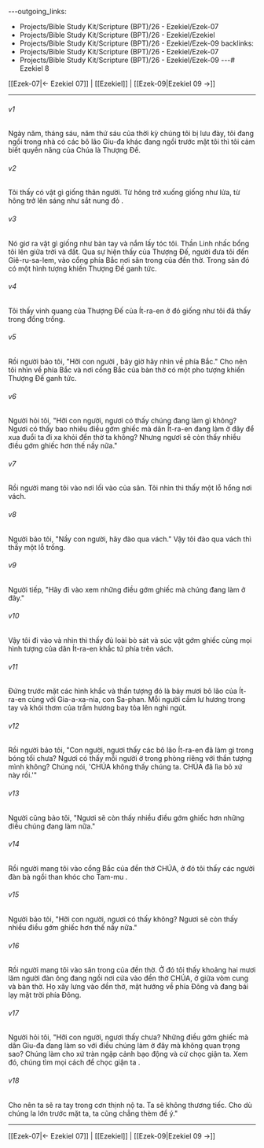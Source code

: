 ---outgoing_links:
  - Projects/Bible Study Kit/Scripture (BPT)/26 - Ezekiel/Ezek-07
  - Projects/Bible Study Kit/Scripture (BPT)/26 - Ezekiel/Ezekiel
  - Projects/Bible Study Kit/Scripture (BPT)/26 - Ezekiel/Ezek-09
backlinks:
  - Projects/Bible Study Kit/Scripture (BPT)/26 - Ezekiel/Ezek-07
  - Projects/Bible Study Kit/Scripture (BPT)/26 - Ezekiel/Ezek-09
---# Ezekiel 8

[[Ezek-07|← Ezekiel 07]] | [[Ezekiel]] | [[Ezek-09|Ezekiel 09 →]]
***



###### v1 
Ngày năm, tháng sáu, năm thứ sáu của thời kỳ chúng tôi bị lưu đày, tôi đang ngồi trong nhà có các bô lão Giu-đa khác đang ngồi trước mặt tôi thì tôi cảm biết quyền năng của Chúa là Thượng Đế. 

###### v2 
Tôi thấy có vật gì giống thân người. Từ hông trở xuống giống như lửa, từ hông trở lên sáng như sắt nung đỏ . 

###### v3 
Nó giơ ra vật gì giống như bàn tay và nắm lấy tóc tôi. Thần Linh nhấc bổng tôi lên giữa trời và đất. Qua sự hiện thấy của Thượng Đế, người đưa tôi đến Giê-ru-sa-lem, vào cổng phía Bắc nơi sân trong của đền thờ. Trong sân đó có một hình tượng khiến Thượng Đế ganh tức. 

###### v4 
Tôi thấy vinh quang của Thượng Đế của Ít-ra-en ở đó giống như tôi đã thấy trong đồng trống. 

###### v5 
Rồi người bảo tôi, "Hỡi con người , bây giờ hãy nhìn về phía Bắc." Cho nên tôi nhìn về phía Bắc và nơi cổng Bắc của bàn thờ có một pho tượng khiến Thượng Đế ganh tức. 

###### v6 
Người hỏi tôi, "Hỡi con người, ngươi có thấy chúng đang làm gì không? Ngươi có thấy bao nhiêu điều gớm ghiếc mà dân Ít-ra-en đang làm ở đây để xua đuổi ta đi xa khỏi đền thờ ta không? Nhưng ngươi sẽ còn thấy nhiều điều gớm ghiếc hơn thế nầy nữa." 

###### v7 
Rồi người mang tôi vào nơi lối vào của sân. Tôi nhìn thì thấy một lỗ hổng nơi vách. 

###### v8 
Người bảo tôi, "Nầy con người, hãy đào qua vách." Vậy tôi đào qua vách thì thấy một lỗ trống. 

###### v9 
Người tiếp, "Hãy đi vào xem những điều gớm ghiếc mà chúng đang làm ở đây." 

###### v10 
Vậy tôi đi vào và nhìn thì thấy đủ loài bò sát và súc vật gớm ghiếc cùng mọi hình tượng của dân Ít-ra-en khắc tứ phía trên vách. 

###### v11 
Đứng trước mặt các hình khắc và thần tượng đó là bảy mươi bô lão của Ít-ra-en cùng với Gia-a-xa-nia, con Sa-phan. Mỗi người cầm lư hương trong tay và khói thơm của trầm hương bay tỏa lên nghi ngút. 

###### v12 
Rồi người bảo tôi, "Con người, ngươi thấy các bô lão Ít-ra-en đã làm gì trong bóng tối chưa? Ngươi có thấy mỗi người ở trong phòng riêng với thần tượng mình không? Chúng nói, 'CHÚA không thấy chúng ta. CHÚA đã lìa bỏ xứ này rồi.'" 

###### v13 
Người cũng bảo tôi, "Ngươi sẽ còn thấy nhiều điều gớm ghiếc hơn những điều chúng đang làm nữa." 

###### v14 
Rồi người mang tôi vào cổng Bắc của đền thờ CHÚA, ở đó tôi thấy các người đàn bà ngồi than khóc cho Tam-mu . 

###### v15 
Người bảo tôi, "Hỡi con người, ngươi có thấy không? Ngươi sẽ còn thấy nhiều điều gớm ghiếc hơn thế nầy nữa." 

###### v16 
Rồi người mang tôi vào sân trong của đền thờ. Ở đó tôi thấy khoảng hai mươi lăm người đàn ông đang ngồi nơi cửa vào đền thờ CHÚA, ở giữa vòm cung và bàn thờ. Họ xây lưng vào đền thờ, mặt hướng về phía Đông và đang bái lạy mặt trời phía Đông. 

###### v17 
Người hỏi tôi, "Hỡi con người, ngươi thấy chưa? Những điều gớm ghiếc mà dân Giu-đa đang làm so với điều chúng làm ở đây mà không quan trọng sao? Chúng làm cho xứ tràn ngập cảnh bạo động và cứ chọc giận ta. Xem đó, chúng tìm mọi cách để chọc giận ta . 

###### v18 
Cho nên ta sẽ ra tay trong cơn thịnh nộ ta. Ta sẽ không thương tiếc. Cho dù chúng la lớn trước mặt ta, ta cũng chẳng thèm để ý."

***
[[Ezek-07|← Ezekiel 07]] | [[Ezekiel]] | [[Ezek-09|Ezekiel 09 →]]
